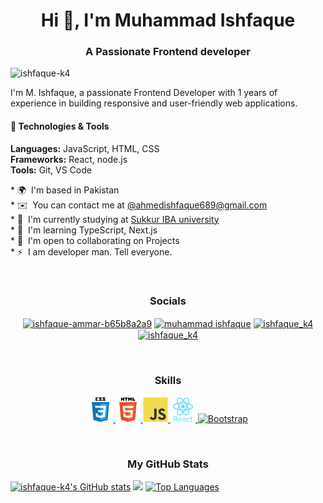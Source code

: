  <h1 align="center">Hi 👋, I'm Muhammad Ishfaque</h1>
    <h3 align="center">A Passionate Frontend developer</h3>
    <p align="left"> <img src="https://komarev.com/ghpvc/?username=ishfaque-k4&label=Profile%20views&color=0e75b6&style=flat" alt="ishfaque-k4" /> </p>
    <p>
        I'm M. Ishfaque, a passionate Frontend Developer with 1 years of experience in building responsive and user-friendly web applications.<br>
        <h4>🔧 Technologies & Tools</h4>
        <b>Languages:</b> JavaScript, HTML, CSS <br>
        <b>Frameworks:</b> React, node.js <br>
        <b>Tools:</b> Git, VS Code<br>
    </p>
    <P>
        * 🌍  I'm based in Pakistan <br>
        * ✉️  You can contact me at <a href="">@ahmedishfaque689@gmail.com</a> <br>
        * 🚀  I'm currently studying at <a href="https://www.iba-suk.edu.pk/">Sukkur IBA university</a><br>
        * 🧠  I'm learning TypeScript, Next.js<br>
        * 🤝  I'm open to collaborating on Projects<br>
        * ⚡  I am developer man. Tell everyone.
    </P>
    <br>
    <h3 align="center">Socials</h3>
    <p align="center">
        <a href="https://linkedin.com/in/ishfaque-ammar-b65b8a2a9" target="blank"><img align="center" src="https://raw.githubusercontent.com/rahuldkjain/github-profile-readme-generator/master/src/images/icons/Social/linked-in-alt.svg" alt="ishfaque-ammar-b65b8a2a9" height="30" width="40" /></a>
        <a href="https://fb.com/muhammad ishfaque" target="blank"><img align="center" src="https://raw.githubusercontent.com/rahuldkjain/github-profile-readme-generator/master/src/images/icons/Social/facebook.svg" alt="muhammad ishfaque" height="30" width="40" /></a>
        <a href="https://instagram.com/ishfaque_k4" target="blank"><img align="center" src="https://raw.githubusercontent.com/rahuldkjain/github-profile-readme-generator/master/src/images/icons/Social/instagram.svg" alt="ishfaque_k4" height="30" width="40" /></a>
        <a href="https://www.youtube.com/c/ishfaque_k4" target="blank"><img align="center" src="https://raw.githubusercontent.com/rahuldkjain/github-profile-readme-generator/master/src/images/icons/Social/youtube.svg" alt="ishfaque_k4" height="30" width="40" /></a>
    </p>
    <br>
    <h3 align="center">Skills </h3>
    <p align="center">
    <a href="https://www.w3schools.com/css/" target="_blank" rel="noreferrer"> <img src="https://raw.githubusercontent.com/devicons/devicon/master/icons/css3/css3-original-wordmark.svg" alt="css3" width="40" height="40"/> </a> 
    <a href="https://www.w3.org/html/" target="_blank" rel="noreferrer"> <img src="https://raw.githubusercontent.com/devicons/devicon/master/icons/html5/html5-original-wordmark.svg" alt="html5" width="40" height="40"/> </a> 
    <a href="https://developer.mozilla.org/en-US/docs/Web/JavaScript" target="_blank" rel="noreferrer"> <img src="https://raw.githubusercontent.com/devicons/devicon/master/icons/javascript/javascript-original.svg" alt="javascript" width="40" height="40"/> </a>
    <a href="https://reactjs.org/" target="_blank" rel="noreferrer"> <img src="https://raw.githubusercontent.com/devicons/devicon/master/icons/react/react-original-wordmark.svg" alt="react" width="40" height="40"/> </a>
    <a href="https://getbootstrap.com/" target="_blank" rel="noreferrer"><img src="https://raw.githubusercontent.com/danielcranney/readme-generator/main/public/icons/skills/bootstrap-colored.svg" width="36" height="36" alt="Bootstrap" /></a>
    </p>
    <br>
    <h3 align="center">My GitHub Stats</h3>
    <a href="http://www.github.com/ishfaque-k4"><img src="https://github-readme-stats.vercel.app/api?username=ishfaque-k4&show_icons=true&hide=&count_private=true&title_color=3382ed&text_color=ffffff&icon_color=0891b2&bg_color=1c1917&hide_border=true&show_icons=true" alt="ishfaque-k4's GitHub stats" /></a>
    <a href="http://www.github.com/ishfaque-k4"><img src="https://github-readme-streak-stats.herokuapp.com/?user=ishfaque-k4&stroke=ffffff&background=1c1917&ring=3382ed&fire=3382ed&currStreakNum=ffffff&currStreakLabel=3382ed&sideNums=ffffff&sideLabels=ffffff&dates=ffffff&hide_border=true" /></a>
    <a href="https://github.com/ishfaque-k4" align="left"><img src="https://github-readme-stats.vercel.app/api/top-langs/?username=ishfaque-k4&langs_count=10&title_color=3382ed&text_color=ffffff&icon_color=0891b2&bg_color=1c1917&hide_border=true&locale=en&custom_title=Top%20%Languages" alt="Top Languages" /></a>
